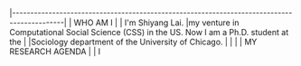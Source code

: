 |--------------------------------------------------------------------------------------------|
|                                         WHO AM I                                           |
|  I'm Shiyang Lai. 
|my venture in Computational Social Science (CSS) in the US. Now I am a Ph.D. student at the |
|Sociology department of the University of Chicago.                                          |
|                                                                                            |
|                                    MY RESEARCH AGENDA                                      |
|  I 